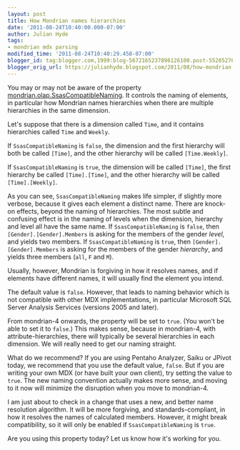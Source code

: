 ```yaml
---
layout: post
title: How Mondrian names hierarchies
date: '2011-08-24T10:40:00.000-07:00'
author: Julian Hyde
tags:
- mondrian mdx parsing
modified_time: '2011-08-24T10:40:29.458-07:00'
blogger_id: tag:blogger.com,1999:blog-5672165237896126100.post-5520527643985077935
blogger_orig_url: https://julianhyde.blogspot.com/2011/08/how-mondrian-names-hierarchies.html
---
```


You may or may not be aware of the property
[mondrian.olap.SsasCompatibleNaming](https://mondrian.pentaho.com/api/mondrian/olap/MondrianProperties.html#SsasCompatibleNaming).
It controls the naming of elements, in particular how Mondrian names
hierarchies when there are multiple hierarchies in the same
dimension.

Let's suppose that there is a dimension called `Time`, and it contains
hierarchies called `Time` and `Weekly`.

If `SsasCompatibleNaming` is `false`, the dimension and the first
hierarchy will both be called `[Time]`, and the other hierarchy will
be called `[Time.Weekly]`.

If `SsasCompatibleNaming` is `true`, the dimension will be called
`[Time]`, the first hierarchy be called `[Time].[Time]`, and the other
hierarchy will be called `[Time].[Weekly]`.

As you can see, `SsasCompatibleNaming` makes life simpler, if slightly
more verbose, because it gives each element a distinct name. There are
knock-on effects, beyond the naming of hierarchies. The most subtle
and confusing effect is in the naming of levels when the dimension,
hierarchy and level all have the same name. If `SsasCompatibleNaming`
is `false`, then `[Gender].[Gender].Members` is asking for the members
of the gender *level*, and yields two members. If
`SsasCompatibleNaming` is `true`, then `[Gender].[Gender].Members` is
asking for the members of the gender *hierarchy*, and yields three
members (`all`, `F` and `M`).

Usually, however, Mondrian is forgiving in how it resolves names, and
if elements have different names, it will usually find the element you
intend.

The default value is `false`. However, that leads to naming behavior
which is not compatible with other MDX implementations, in particular
Microsoft SQL Server Analysis Services (versions 2005 and later).

From mondrian-4 onwards, the property will be set to `true`. (You
won't be able to set it to `false`.)  This makes sense, because in
mondrian-4, with attribute-hierarchies, there will typically be
several hierarchies in each dimension. We will really need to get our
naming straight.

What do we recommend? If you are using Pentaho Analyzer, Saiku or
JPivot today, we recommend that you use the default value,
`false`. But if you are writing your own MDX (or have built your own
client), try setting the value to `true`. The new naming convention
actually makes more sense, and moving to it now will minimize the
disruption when you move to mondrian-4.

I am just about to check in a change that uses a new, and better name
resolution algorithm. It will be more forgiving, and
standards-compliant, in how it resolves the names of calculated
members. However, it might break compatibility, so it will only be
enabled if `SsasCompatibleNaming` is `true`.

Are you using this property today? Let us know how it's working for
you.
